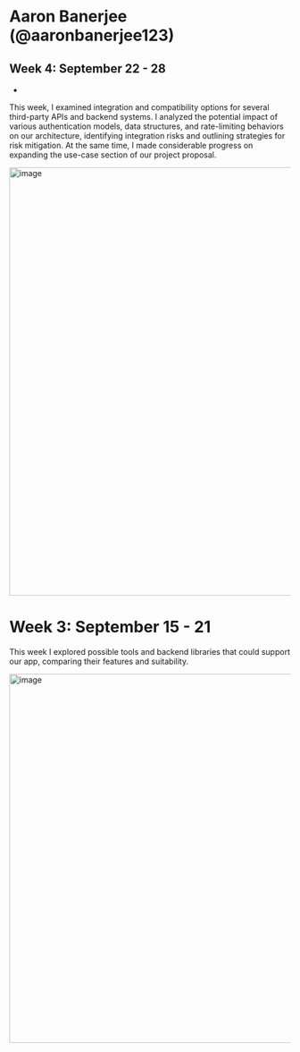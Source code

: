 
# Aaron Banerjee (@aaronbanerjee123)

## Week 4: September 22 - 28

*
This week, I examined integration and compatibility options for several third-party APIs and backend systems. I analyzed the potential impact of various authentication models, data structures, and rate-limiting behaviors on our architecture, identifying integration risks and outlining strategies for risk mitigation. At the same time, I made considerable progress on expanding the use-case section of our project proposal.


<img width="1340" height="766" alt="image" src="https://github.com/user-attachments/assets/bcf11b48-a62f-451b-b450-1d1ab8998066" />

# Week 3: September 15 - 21
This week I explored possible tools and backend libraries that could support our app, comparing their features and suitability.

<img width="1124" height="660" alt="image" src="https://github.com/user-attachments/assets/58ff1649-a295-4006-8681-36cae01a27fd" />
